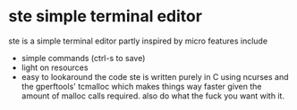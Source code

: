 # ste simple terminal editor
ste is a simple terminal editor partly inspired by micro features include
* simple commands (ctrl-s to save)
* light on resources
* easy to lookaround the code
ste is written purely in C using ncurses and the gperftools' tcmalloc which makes things way faster given the amount of malloc calls required.
also do what the fuck you want with it.